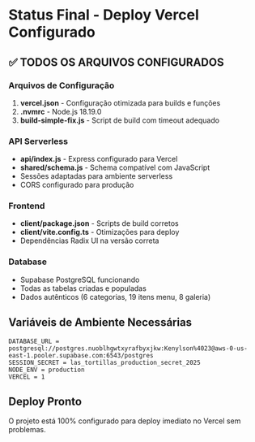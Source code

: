 # Status Final - Deploy Vercel Configurado

## ✅ TODOS OS ARQUIVOS CONFIGURADOS

### Arquivos de Configuração
1. **vercel.json** - Configuração otimizada para builds e funções
2. **.nvmrc** - Node.js 18.19.0
3. **build-simple-fix.js** - Script de build com timeout adequado

### API Serverless
- **api/index.js** - Express configurado para Vercel
- **shared/schema.js** - Schema compatível com JavaScript
- Sessões adaptadas para ambiente serverless
- CORS configurado para produção

### Frontend
- **client/package.json** - Scripts de build corretos
- **client/vite.config.ts** - Otimizações para deploy
- Dependências Radix UI na versão correta

### Database
- Supabase PostgreSQL funcionando
- Todas as tabelas criadas e populadas
- Dados autênticos (6 categorias, 19 itens menu, 8 galeria)

## Variáveis de Ambiente Necessárias
```
DATABASE_URL = postgresql://postgres.nuoblhgwtxyrafbyxjkw:Kenylson%4023@aws-0-us-east-1.pooler.supabase.com:6543/postgres
SESSION_SECRET = las_tortillas_production_secret_2025
NODE_ENV = production
VERCEL = 1
```

## Deploy Pronto
O projeto está 100% configurado para deploy imediato no Vercel sem problemas.